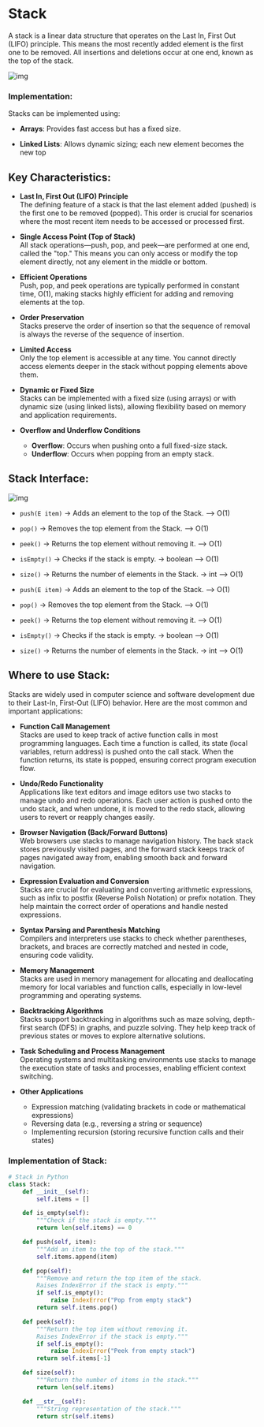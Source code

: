 # Stack

A stack is a linear data structure that operates on the Last In, First Out (LIFO) principle. This means the most recently added element is the first one to be removed. All insertions and deletions occur at one end, known as the top of the stack.

![img](https://upload.wikimedia.org/wikipedia/commons/thumb/1/19/Tallrik_-_Ystad-2018.jpg/250px-Tallrik_-_Ystad-2018.jpg)



### Implementation:


Stacks can be implemented using:

- **Arrays**: Provides fast access but has a fixed size.

- **Linked Lists**: Allows dynamic sizing; each new element becomes the new top


## Key Characteristics:

- **Last In, First Out (LIFO) Principle**  
  The defining feature of a stack is that the last element added (pushed) is the first one to be removed (popped). This order is crucial for scenarios where the most recent item needs to be accessed or processed first.

- **Single Access Point (Top of Stack)**  
  All stack operations—push, pop, and peek—are performed at one end, called the "top." This means you can only access or modify the top element directly, not any element in the middle or bottom.

- **Efficient Operations**  
  Push, pop, and peek operations are typically performed in constant time, O(1), making stacks highly efficient for adding and removing elements at the top.

- **Order Preservation**  
  Stacks preserve the order of insertion so that the sequence of removal is always the reverse of the sequence of insertion.

- **Limited Access**  
  Only the top element is accessible at any time. You cannot directly access elements deeper in the stack without popping elements above them.

- **Dynamic or Fixed Size**  
  Stacks can be implemented with a fixed size (using arrays) or with dynamic size (using linked lists), allowing flexibility based on memory and application requirements.

- **Overflow and Underflow Conditions**  
  - **Overflow**: Occurs when pushing onto a full fixed-size stack.  
  - **Underflow**: Occurs when popping from an empty stack.


## Stack Interface:

![img](https://upload.wikimedia.org/wikipedia/commons/thumb/e/e4/Lifo_stack.svg/500px-Lifo_stack.svg.png)

- `push(E item)` -> Adds an element to the top of the Stack. --> O(1)

- `pop()` -> Removes the top element from the Stack. --> O(1)

- `peek()` -> Returns the top element without removing it. --> O(1)

- `isEmpty()` -> Checks if the stack is empty. -> boolean --> O(1)

- `size()` -> Returns the number of elements in the Stack. -> int --> O(1)

- `push(E item)` -> Adds an element to the top of the Stack. --> O(1)

- `pop()` -> Removes the top element from the Stack. --> O(1)

- `peek()` -> Returns the top element without removing it. --> O(1)

- `isEmpty()` -> Checks if the stack is empty. -> boolean --> O(1)

- `size()` -> Returns the number of elements in the Stack. -> int --> O(1)

## Where to use Stack:

Stacks are widely used in computer science and software development due to their Last-In, First-Out (LIFO) behavior. Here are the most common and important applications:

- **Function Call Management**  
  Stacks are used to keep track of active function calls in most programming languages. Each time a function is called, its state (local variables, return address) is pushed onto the call stack. When the function returns, its state is popped, ensuring correct program execution flow.

- **Undo/Redo Functionality**  
  Applications like text editors and image editors use two stacks to manage undo and redo operations. Each user action is pushed onto the undo stack, and when undone, it is moved to the redo stack, allowing users to revert or reapply changes easily.

- **Browser Navigation (Back/Forward Buttons)**  
  Web browsers use stacks to manage navigation history. The back stack stores previously visited pages, and the forward stack keeps track of pages navigated away from, enabling smooth back and forward navigation.

- **Expression Evaluation and Conversion**  
  Stacks are crucial for evaluating and converting arithmetic expressions, such as infix to postfix (Reverse Polish Notation) or prefix notation. They help maintain the correct order of operations and handle nested expressions.

- **Syntax Parsing and Parenthesis Matching**  
  Compilers and interpreters use stacks to check whether parentheses, brackets, and braces are correctly matched and nested in code, ensuring code validity.

- **Memory Management**  
  Stacks are used in memory management for allocating and deallocating memory for local variables and function calls, especially in low-level programming and operating systems.

- **Backtracking Algorithms**  
  Stacks support backtracking in algorithms such as maze solving, depth-first search (DFS) in graphs, and puzzle solving. They help keep track of previous states or moves to explore alternative solutions.

- **Task Scheduling and Process Management**  
  Operating systems and multitasking environments use stacks to manage the execution state of tasks and processes, enabling efficient context switching.

- **Other Applications**  
  - Expression matching (validating brackets in code or mathematical expressions)  
  - Reversing data (e.g., reversing a string or sequence)  
  - Implementing recursion (storing recursive function calls and their states)


### Implementation of Stack:


```python
# Stack in Python
class Stack:
    def __init__(self):
        self.items = []

    def is_empty(self):
        """Check if the stack is empty."""
        return len(self.items) == 0

    def push(self, item):
        """Add an item to the top of the stack."""
        self.items.append(item)

    def pop(self):
        """Remove and return the top item of the stack.
        Raises IndexError if the stack is empty."""
        if self.is_empty():
            raise IndexError("Pop from empty stack")
        return self.items.pop()

    def peek(self):
        """Return the top item without removing it.
        Raises IndexError if the stack is empty."""
        if self.is_empty():
            raise IndexError("Peek from empty stack")
        return self.items[-1]

    def size(self):
        """Return the number of items in the stack."""
        return len(self.items)

    def __str__(self):
        """String representation of the stack."""
        return str(self.items)


```